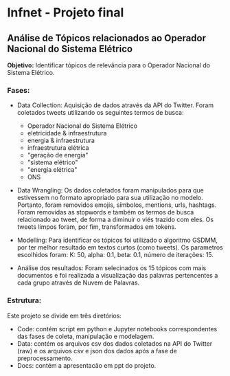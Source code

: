 # Infnet - Projeto final

## Análise de Tópicos relacionados ao Operador Nacional do Sistema Elétrico

<b>Objetivo:</b> Identificar tópicos de relevância para o Operador Nacional do Sistema Elétrico.

### Fases:

* Data Collection: Aquisição de dados através da API do Twitter. Foram coletados tweets utilizando os seguintes termos de busca:
  * Operador Nacional do Sistema Elétrico
  * eletricidade & infraestrutura
  * energia & infraestrutura
  * infraestrutura elétrica
  * "geração de energia"
  * "sistema elétrico"
  * "energia elétrica"
  * ONS
 
* Data Wrangling: Os dados coletados foram manipulados para que estivessem no formato apropriado para sua utilização no modelo. Portanto, foram removidos emojis, símbolos, mentions, urls, hashtags. Foram removidas as stopwords e também os termos de busca relacionado ao tweet, de forma a diminuir o viés trazido com eles. Os tweets limpos foram, por fim, transformados em tokens.

* Modelling: Para identificar os tópicos foi utilizado o algoritmo GSDMM, por ter melhor resultado em textos curtos (como tweets). Os parametros escolhidos foram: K: 50, alpha: 0.1, beta: 0.1, número de iterações: 15.

* Análise dos resultados: Foram selecinados os 15 tópicos com mais documentos e foi realizada a visualização das palavras pertencentes a cada grupo através de Nuvem de Palavras.

### Estrutura:

Este projeto se divide em três diretórios:
* Code: contém script em python e Jupyter notebooks correspondentes das fases de coleta, manipulação e modelagem.
* Data: contém os arquivos csv dos dados coletados na API do Twitter (raw) e os arquivos csv e json dos dados após a fase de preprocessamento.
* Docs: contém a apresentacão em ppt do projeto.
